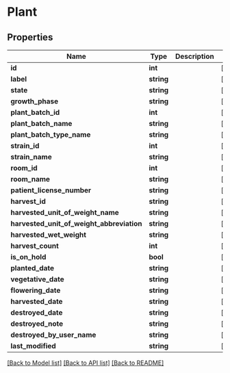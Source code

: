 # Plant

## Properties
Name | Type | Description | Notes
------------ | ------------- | ------------- | -------------
**id** | **int** |  | [optional] 
**label** | **string** |  | [optional] 
**state** | **string** |  | [optional] 
**growth_phase** | **string** |  | [optional] 
**plant_batch_id** | **int** |  | [optional] 
**plant_batch_name** | **string** |  | [optional] 
**plant_batch_type_name** | **string** |  | [optional] 
**strain_id** | **int** |  | [optional] 
**strain_name** | **string** |  | [optional] 
**room_id** | **int** |  | [optional] 
**room_name** | **string** |  | [optional] 
**patient_license_number** | **string** |  | [optional] 
**harvest_id** | **string** |  | [optional] 
**harvested_unit_of_weight_name** | **string** |  | [optional] 
**harvested_unit_of_weight_abbreviation** | **string** |  | [optional] 
**harvested_wet_weight** | **string** |  | [optional] 
**harvest_count** | **int** |  | [optional] 
**is_on_hold** | **bool** |  | [optional] 
**planted_date** | **string** |  | [optional] 
**vegetative_date** | **string** |  | [optional] 
**flowering_date** | **string** |  | [optional] 
**harvested_date** | **string** |  | [optional] 
**destroyed_date** | **string** |  | [optional] 
**destroyed_note** | **string** |  | [optional] 
**destroyed_by_user_name** | **string** |  | [optional] 
**last_modified** | **string** |  | [optional] 

[[Back to Model list]](../../README.md#documentation-for-models) [[Back to API list]](../../README.md#documentation-for-api-endpoints) [[Back to README]](../../README.md)

